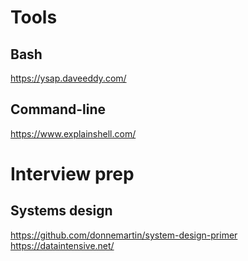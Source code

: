# Tools
## Bash
https://ysap.daveeddy.com/

## Command-line
https://www.explainshell.com/

# Interview prep
## Systems design 
https://github.com/donnemartin/system-design-primer
https://dataintensive.net/


